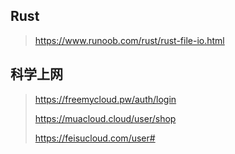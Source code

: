 ## Rust
> https://www.runoob.com/rust/rust-file-io.html
> 

## 科学上网
> https://freemycloud.pw/auth/login
> 
> https://muacloud.cloud/user/shop
> 
> https://feisucloud.com/user#